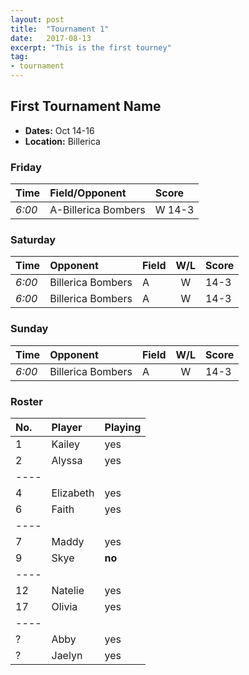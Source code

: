 ```yaml
---
layout: post
title:  "Tournament 1"
date:   2017-08-13
excerpt: "This is the first tourney"
tag:
- tournament
---
```


## First Tournament Name
* **Dates:** Oct 14-16
* **Location:** Billerica

### Friday

| Time | Field/Opponent | Score |
|:---|:---|:---|
| *6:00* | A-Billerica Bombers | W 14-3 |

### Saturday

| Time | Opponent | Field | W/L | Score |
|:---|:---|:---|:---:|:---|
|*6:00*|Billerica Bombers| A| W | 14-3 |
|*6:00*|Billerica Bombers| A| W | 14-3 |

### Sunday

| Time | Opponent | Field | W/L | Score |
|:---|:---|:---|:---:|:---|
|*6:00*|Billerica Bombers| A| W | 14-3 |

### Roster

|No.|Player|Playing|
|:---|:---|:---|
|1|Kailey|yes|
|2|Alyssa|yes|
|----
|4|Elizabeth|yes|
|6|Faith|yes|
|----
|7|Maddy|yes|
|9|Skye|**no**|
|----
|12|Natelie|yes|
|17|Olivia|yes|
|----
|?|Abby|yes|
|?|Jaelyn|yes|

